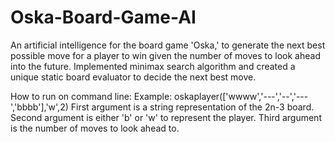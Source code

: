# Oska-Board-Game-AI
An artificial intelligence for the board game 'Oska,' to generate the next best possible move for a player to win given the number of moves to look ahead into the future. Implemented minimax search algorithm and created a unique static board evaluator to decide the next best move.

How to run on command line: 
Example: oskaplayer(['wwww','---','--','---','bbbb'],'w',2)
First argument is a string representation of the 2n-3 board. 
Second argument is either 'b' or 'w' to represent the player. 
Third argument is the number of moves to look ahead to.  
